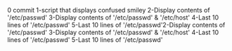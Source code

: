 0 commit
1-script that displays confused smiley
2-Display contents of '/etc/passwd'
3-Display contents of '/etc/passwd' & '/etc/host'
4-Last 10 lines of '/etc/passwd'
5-Last 10 lines of '/etc/passwd'2-Display contents of '/etc/passwd'
3-Display contents of '/etc/passwd' & '/etc/host'
4-Last 10 lines of '/etc/passwd'
5-Last 10 lines of '/etc/passwd'
